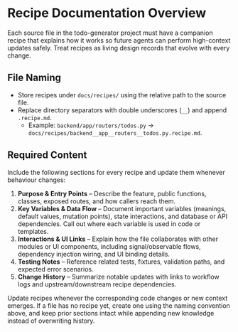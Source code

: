 # Recipe Documentation Overview

Each source file in the todo-generator project must have a companion recipe that explains how it works so future agents can perform high-context updates safely. Treat recipes as living design records that evolve with every change.

## File Naming
- Store recipes under `docs/recipes/` using the relative path to the source file.
- Replace directory separators with double underscores (`__`) and append `.recipe.md`.
  - Example: `backend/app/routers/todos.py` → `docs/recipes/backend__app__routers__todos.py.recipe.md`.

## Required Content
Include the following sections for every recipe and update them whenever behaviour changes:
1. **Purpose & Entry Points** – Describe the feature, public functions, classes, exposed routes, and how callers reach them.
2. **Key Variables & Data Flow** – Document important variables (meanings, default values, mutation points), state interactions, and database or API dependencies. Call out where each variable is used in code or templates.
3. **Interactions & UI Links** – Explain how the file collaborates with other modules or UI components, including signal/observable flows, dependency injection wiring, and UI binding details.
4. **Testing Notes** – Reference related tests, fixtures, validation paths, and expected error scenarios.
5. **Change History** – Summarize notable updates with links to workflow logs and upstream/downstream recipe dependencies.

Update recipes whenever the corresponding code changes or new context emerges. If a file has no recipe yet, create one using the naming convention above, and keep prior sections intact while appending new knowledge instead of overwriting history.
